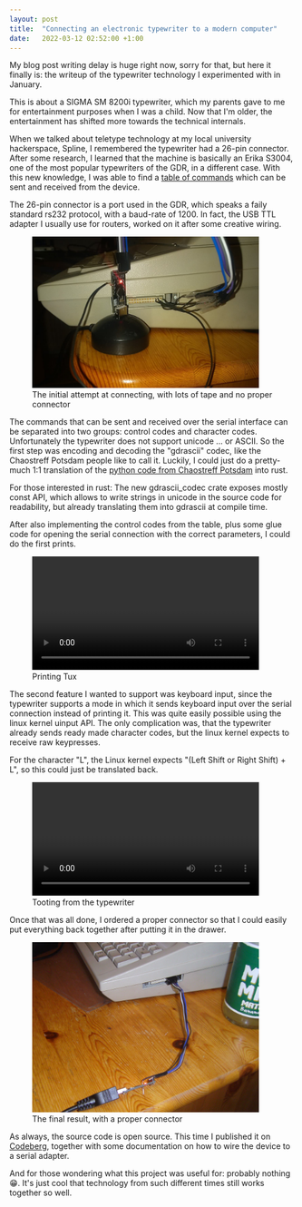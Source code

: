 ```yaml
---
layout: post
title:  "Connecting an electronic typewriter to a modern computer"
date:   2022-03-12 02:52:00 +1:00
---
```


My blog post writing delay is huge right now, sorry for that, but here it finally is: the writeup of the typewriter technology I experimented with in January.

This is about a SIGMA SM 8200i typewriter, which my parents gave to me for entertainment purposes when I was a child.
Now that I'm older, the entertainment has shifted more towards the technical internals.

When we talked about teletype technology at my local university hackerspace, Spline, I remembered the typewriter had a 26-pin connector.
After some research, I learned that the machine is basically an Erika S3004, one of the most popular typewriters of the GDR, in a different case.
With this new knowledge, I was able to find a [table of commands](https://hc-ddr.hucki.net/wiki/doku.php/z9001:erweiterungen:s3004) which can be sent and received from the device.

The 26-pin connector is a port used in the GDR, which speaks a faily standard rs232 protocol, with a baud-rate of 1200.
In fact, the USB TTL adapter I usually use for routers, worked on it after some creative wiring.

<figure>
    <img alt="Version 1.0 of the typewriter interface" src="/img/typewriter_interface_1_0.jpeg" width="400">
    <figcaption>The initial attempt at connecting, with lots of tape and no proper connector</figcaption>
</figure>

The commands that can be sent and received over the serial interface can be separated into two groups: control codes and character codes.
Unfortunately the typewriter does not support unicode ... or ASCII.
So the first step was encoding and decoding the "gdrascii" codec, like the Chaostreff Potsdam people like to call it.
Luckily, I could just do a pretty-much 1:1 translation of the [python code from Chaostreff Potsdam](https://github.com/Chaostreff-Potsdam/erika3004) into rust.

For those interested in rust: The new gdrascii_codec crate exposes mostly const API, which allows to write strings in unicode in the source code for readability,
but already translating them into gdrascii at compile time.

After also implementing the control codes from the table, plus some glue code for opening the serial connection with the correct parameters, I could do the first prints.

<figure>
    <video width="400" controls>
        <source src="https://dl.dropboxusercontent.com/s/v0d8w7om65vewf4/typewriter-printing.mp4" type="video/mp4">
        <source src="/vid/typewriter-printing.mp4" type="video/mp4">
    </video>
    <figcaption>Printing Tux</figcaption>
</figure>

The second feature I wanted to support was keyboard input, since the typewriter supports a mode in which it sends keyboard input over the serial connection instead of printing it.
This was quite easily possible using the linux kernel uinput API. The only complication was, that the typewriter already sends ready made character codes, but the linux kernel expects to receive raw keypresses.

For the character "L", the Linux kernel expects "(Left Shift or Right Shift) + L", so this could just be translated back.

<figure>
    <video width="400" controls>
        <source src="https://dl.dropboxusercontent.com/s/pg31ewc2ahwa6sd/typewriter-typing.mp4" type="video/mp4">
        <source src="/vid/typewriter-typing.mp4" type="video/mp4">
    </video>
    <figcaption>Tooting from the typewriter</figcaption>
</figure>

Once that was all done, I ordered a proper connector so that I could easily put everything back together after putting it in the drawer.

<figure>
    <img alt="Version 2.0 of the typewriter interface" src="/img/typewriter_interface_2_0.JPG" width="400">
    <figcaption>The final result, with a proper connector</figcaption>
</figure>

As always, the source code is open source. This time I published it on [Codeberg](https://codeberg.org/jbb/erika_S3004), together with some documentation on how to wire the device to a serial adapter.

And for those wondering what this project was useful for: probably nothing 😁. It's just cool that technology from such different times still works together so well.
